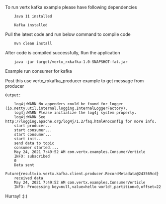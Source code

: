 



To run vertx kafka example please have following dependencies

        Java 11 installed

        Kafka installed


Pull the latest code and run below command to compile code

        mvn clean install


After code is compiled successfully, Run the application

        java -jar target/vertx_rxkafka-1.0-SNAPSHOT-fat.jar

Example run consumer for kafka

Post this use vertx_rxkafka_producer example to get message from producer


	Output:

		log4j:WARN No appenders could be found for logger (io.netty.util.internal.logging.InternalLoggerFactory).
		log4j:WARN Please initialize the log4j system properly.
		log4j:WARN See http://logging.apache.org/log4j/1.2/faq.html#noconfig for more info.
		start producer...
		start consumer...
		start consumer...
		start init...
		send data to topic
		consumer started....
		May 24, 2021 7:49:52 AM com.vertx.examples.ConsumerVerticle
		INFO: subscribed
		0
		Data sent
		Future{result=io.vertx.kafka.client.producer.RecordMetadata@243569cd}
		received data
		May 24, 2021 7:49:52 AM com.vertx.examples.ConsumerVerticle
		INFO: Processing key=null,value=hello world!,partition=0,offset=22


Hurray! :):)


